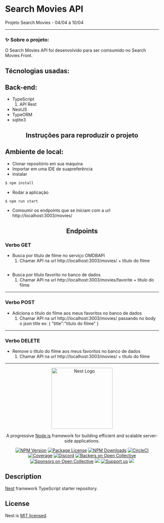 # Search Movies API
Projeto Search Movies - 04/04 à 10/04


_________

  
### ✨ Sobre o projeto:
O Search Movies API foi desenvolvido para ser comsumido no Search Movies Front.

## Técnologias usadas:

## Back-end:

* TypeScript
  1. API Rest
* NestJS
* TypeORM
* sqlite3

<h2 align="center"> Instruções para reproduzir o projeto</h2>

## Ambiente de local:

* Clonar repositório em sua máquina
* Importar em uma IDE de suapreferência
* Instalar
```bash
$ npm install
```
* Rodar a aplicação
```bash
$ npm run start
```
* Comsumir os endpoints que se iniciam com a url http://localhost:3003/movies/

<h2 align="center"> Endpoints</h2>

<h3> Verbo GET</h3>


* Busca por título de filme no serviço OMDBAPI
  1. Chamar API na url http://localhost:3003/movies/ + título do filme
  
##

* Busca por título favorito no banco de dados
  1. Chamar API na url http://localhost:3003/movies/favorite + título do filme
_________

<h3> Verbo POST</h3>

* Adiciona o título do filme aos meus favoritos no banco de dados
  1. Chamar API na url http://localhost:3003/movies/ passando no body o json title ex: { "title":"titulo do filme" }

_________

<h3> Verbo DELETE</h3>

* Remove o título do filme aos meus favoritos no banco de dados
  1. Chamar API na url http://localhost:3003/movies/ + título do filme

_________


<p align="center">
  <a href="http://nestjs.com/" target="blank"><img src="https://nestjs.com/img/logo-small.svg" width="200" alt="Nest Logo" /></a>
</p>

[circleci-image]: https://img.shields.io/circleci/build/github/nestjs/nest/master?token=abc123def456
[circleci-url]: https://circleci.com/gh/nestjs/nest

  <p align="center">A progressive <a href="http://nodejs.org" target="_blank">Node.js</a> framework for building efficient and scalable server-side applications.</p>
    <p align="center">
<a href="https://www.npmjs.com/~nestjscore" target="_blank"><img src="https://img.shields.io/npm/v/@nestjs/core.svg" alt="NPM Version" /></a>
<a href="https://www.npmjs.com/~nestjscore" target="_blank"><img src="https://img.shields.io/npm/l/@nestjs/core.svg" alt="Package License" /></a>
<a href="https://www.npmjs.com/~nestjscore" target="_blank"><img src="https://img.shields.io/npm/dm/@nestjs/common.svg" alt="NPM Downloads" /></a>
<a href="https://circleci.com/gh/nestjs/nest" target="_blank"><img src="https://img.shields.io/circleci/build/github/nestjs/nest/master" alt="CircleCI" /></a>
<a href="https://coveralls.io/github/nestjs/nest?branch=master" target="_blank"><img src="https://coveralls.io/repos/github/nestjs/nest/badge.svg?branch=master#9" alt="Coverage" /></a>
<a href="https://discord.gg/G7Qnnhy" target="_blank"><img src="https://img.shields.io/badge/discord-online-brightgreen.svg" alt="Discord"/></a>
<a href="https://opencollective.com/nest#backer" target="_blank"><img src="https://opencollective.com/nest/backers/badge.svg" alt="Backers on Open Collective" /></a>
<a href="https://opencollective.com/nest#sponsor" target="_blank"><img src="https://opencollective.com/nest/sponsors/badge.svg" alt="Sponsors on Open Collective" /></a>
  <a href="https://paypal.me/kamilmysliwiec" target="_blank"><img src="https://img.shields.io/badge/Donate-PayPal-ff3f59.svg"/></a>
    <a href="https://opencollective.com/nest#sponsor"  target="_blank"><img src="https://img.shields.io/badge/Support%20us-Open%20Collective-41B883.svg" alt="Support us"></a>
  <a href="https://twitter.com/nestframework" target="_blank"><img src="https://img.shields.io/twitter/follow/nestframework.svg?style=social&label=Follow"></a>
</p>
  <!--[![Backers on Open Collective](https://opencollective.com/nest/backers/badge.svg)](https://opencollective.com/nest#backer)
  [![Sponsors on Open Collective](https://opencollective.com/nest/sponsors/badge.svg)](https://opencollective.com/nest#sponsor)-->

## Description

[Nest](https://github.com/nestjs/nest) framework TypeScript starter repository.


## License

Nest is [MIT licensed](LICENSE).
